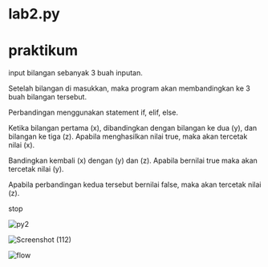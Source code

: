 # lab2.py
# praktikum

input bilangan sebanyak 3 buah inputan.

Setelah bilangan di masukkan, maka program akan membandingkan ke 3 buah bilangan tersebut.

Perbandingan menggunakan statement if, elif, else.

Ketika bilangan pertama (x), dibandingkan dengan bilangan ke dua (y), dan bilangan ke tiga (z). Apabila menghasilkan nilai true, maka akan tercetak nilai (x).

Bandingkan kembali (x) dengan (y) dan (z). Apabila bernilai true maka akan tercetak nilai (y).

Apabila perbandingan kedua tersebut bernilai false, maka akan tercetak nilai (z).

stop

![py2](https://github.com/Reardhyan/lab2.py/assets/148032571/3ba5db0f-f837-40ce-8aca-b3308807fe93)

![Screenshot (112)](https://github.com/Reardhyan/lab2.py/assets/148032571/73c557a4-669d-4d58-83b8-524d04211d53)

![flow](https://github.com/Reardhyan/lab2.py/assets/148032571/8c89e05c-c11b-43d8-b873-be9b99ae4914)

